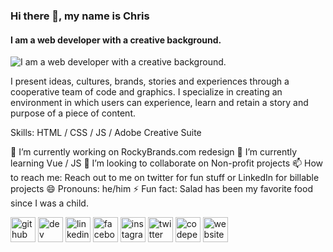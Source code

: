 ### Hi there 👋, my name is Chris
#### I am a web developer with a creative background.
![I am a web developer with a creative background.](http://www.placecage.com/1400/25)

I present ideas, cultures, brands, stories and experiences through a cooperative team of code and graphics. I specialize in creating an environment in which users can experience, learn and retain a story and purpose of a piece of content.

Skills: HTML / CSS / JS / Adobe Creative Suite

🔭 I’m currently working on RockyBrands.com redesign 
🌱 I’m currently learning Vue / JS 
👯 I’m looking to collaborate on Non-profit projects 
📫 How to reach me: Reach out to me on twitter for fun stuff or LinkedIn for billable projects 
😄 Pronouns: he/him 
⚡ Fun fact: Salad has been my favorite food since I was a child. 

[<img src='https://cdn.jsdelivr.net/npm/simple-icons@3.0.1/icons/github.svg' alt='github' height='40'>](https://github.com/crispy1260)  [<img src='https://cdn.jsdelivr.net/npm/simple-icons@3.0.1/icons/dev-dot-to.svg' alt='dev' height='40'>](https://dev.to/crispy1260)  [<img src='https://cdn.jsdelivr.net/npm/simple-icons@3.0.1/icons/linkedin.svg' alt='linkedin' height='40'>](https://www.linkedin.com/in/crispy1260/)  [<img src='https://cdn.jsdelivr.net/npm/simple-icons@3.0.1/icons/facebook.svg' alt='facebook' height='40'>](https://www.facebook.com/crispy1260)  [<img src='https://cdn.jsdelivr.net/npm/simple-icons@3.0.1/icons/instagram.svg' alt='instagram' height='40'>](https://www.instagram.com/payne_christopher/)  [<img src='https://cdn.jsdelivr.net/npm/simple-icons@3.0.1/icons/twitter.svg' alt='twitter' height='40'>](https://twitter.com/crispy1260)  [<img src='https://cdn.jsdelivr.net/npm/simple-icons@3.0.1/icons/codepen.svg' alt='codepen' height='40'>](https://codepen.io/crispy1260)  [<img src='https://cdn.jsdelivr.net/npm/simple-icons@3.0.1/icons/icloud.svg' alt='website' height='40'>](https://chrispaynedesigns.com)  

